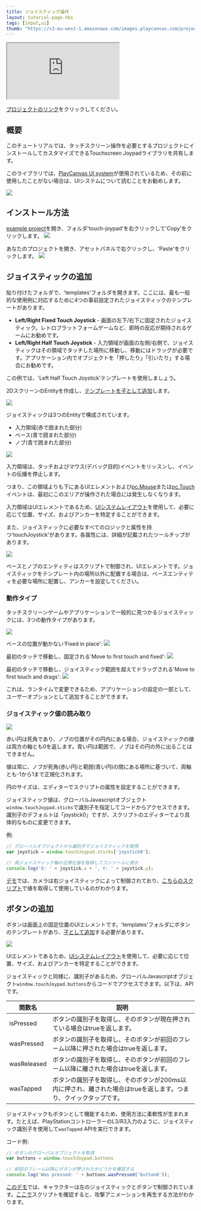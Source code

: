 ```yaml
---
title: ジョイスティック操作
layout: tutorial-page.hbs
tags: [input,ui]
thumb: "https://s3-eu-west-1.amazonaws.com/images.playcanvas.com/projects/12/1007506/2F5E56-image-75.jpg"
---
```


<iframe loading="lazy" src="https://playcanv.as/p/kvE0iJWc/" title="Touchscreen Joypad Controls"></iframe>

[プロジェクトのリンク][project-link]をクリックしてください。

## 概要

このチュートリアルでは、タッチスクリーン操作を必要とするプロジェクトにインストールしてカスタマイズできるTouchscreen Joypadライブラリを共有します。

このライブラリでは、[PlayCanvas UI system][playcanvas-ui]が使用されているため、その前に使用したことがない場合は、UIシステムについて読むことをお勧めします。

![][preview]

## インストール方法

[example project][project-link]を開き、フォルダ'touch-joypad'を右クリックして'Copy'をクリックします。
![][copy-folder]

あなたのプロジェクトを開き、アセットパネルで右クリックし、'Paste'をクリックします。
![][paste-folder]

## ジョイスティックの追加

貼り付けたフォルダで、'templates'フォルダを開きます。ここには、最も一般的な使用例に対応するために4つの事前設定されたジョイスティックのテンプレートがあります。

* **Left/Right Fixed Touch Joystick** - 画面の左下/右下に固定されたジョイスティック。レトロプラットフォームゲームなど、即時の反応が期待されるゲームにお勧めです。
* **Left/Right Half Touch Joystick** - 入力領域が画面の左側/右側で、ジョイスティックはその領域でタッチした場所に移動し、移動にはドラッグが必要です。アプリケーション内でオブジェクトを「押したり」「引いたり」する場合にお勧めです。

この例では、'Left Half Touch Joystick'テンプレートを使用しましょう。

2DスクリーンのEntityを作成し、[テンプレートを子として追加][add-template-docs]します。

![][adding-left-half-joystick]

ジョイスティックは3つのEntityで構成されています。

- 入力領域(赤で囲まれた部分)
- ベース(青で囲まれた部分)
- ノブ(青で囲まれた部分)

![][joystick-layout]

入力領域は、タッチおよびマウス(デバッグ目的)イベントをリッスンし、イベントの伝播を停止します。

つまり、この領域よりも下にあるUIエレメントおよび[pc.Mouse][pc-app-mouse-api]または[pc.Touch][pc-app-touch-api]イベントは、最初にこのエリアが操作された場合には発生しなくなります。

入力領域はUIエレメントであるため、[UIシステムレイアウト][elements-manual]を使用して、必要に応じて位置、サイズ、およびアンカーを特定することができます。

また、ジョイスティックに必要なすべてのロジックと属性を持つ'touchJoystick'があります。各属性には、詳細が記載されたツールチップがあります。

![][joystick-script-attributes]

ベースとノブのエンティティはスクリプトで制御され、UIエレメントです。ジョイスティックをテンプレート内の場所以外に配置する場合は、ベースエンティティを必要な場所に配置し、アンカーを設定してください。

### 動作タイプ

タッチスクリーンゲームやアプリケーションで一般的に見つかるジョイスティックには、3つの動作タイプがあります。

![][joystick-type]

ベースの位置が動かない'Fixed in place':
![][joystick-fixed]

最初のタッチで移動し、固定される'Move to first touch and fixed':
![][joystick-relative-fixed]

最初のタッチで移動し、ジョイスティック範囲を超えてドラッグされる'Move to first touch and drags':
![][joystick-relative-drag]

これは、ランタイムで変更できるため、アプリケーションの設定の一部として、ユーザーオプションとして追加することができます。

### ジョイスティック値の読み取り

![][joystick-deadzone-range]

赤い円は死角であり、ノブの位置がその円内にある場合、ジョイスティックの値は両方の軸とも0を返します。青い円は範囲で、ノブはその円の外に出ることはできません。

値は常に、ノブが死角(赤い円)と範囲(青い円)の間にある場所に基づいて、両軸とも-1から1まで正規化されます。

円のサイズは、エディターでスクリプトの属性を設定することができます。

ジョイスティック値は、グローバルJavascriptオブジェクト`window.touchJoypad.sticks`で識別子を指定してコードからアクセスできます。識別子のデフォルトは「joystick0」ですが、スクリプトのエディターでより具体的なものに変更できます。

例:

```javascript
// グローバルオブジェクトから識別子でジョイスティックを取得
var joystick = window.touchJoypad.sticks['joystick0'];

// 両ジョイスティック軸の正規化値を取得してコンソールに表示
console.log('X: ' + joystick.x + ', Y: ' + joystick.y);
```

[デモ][project-link]では、カメラは右ジョイスティックによって制御されており、[こちらのスクリプト][orbit-camera-joypad-input-script]で値を取得して使用しているのがわかります。


## ボタンの追加

ボタンは画面上の固定位置のUIエレメントです。'templates'フォルダにボタンのテンプレートがあり、[子として追加][add-template-docs]する必要があります。

![][adding-button]

UIエレメントであるため、[UIシステムレイアウト][elements-manual]を使用して、必要に応じて位置、サイズ、およびアンカーを特定することができます。

ジョイスティックと同様に、識別子があるため、グローバルJavascriptオブジェクト`window.touchJoypad.buttons`からコードでアクセスできます。以下は、APIです。

| 関数名 | 説明 |
|---------------|-------------|
| isPressed     | ボタンの識別子を取得し、そのボタンが現在押されている場合はtrueを返します。 |
| wasPressed    | ボタンの識別子を取得し、そのボタンが前回のフレーム以降に押された場合はtrueを返します。
| wasReleased   | ボタンの識別子を取得し、そのボタンが前回のフレーム以降に離された場合はtrueを返します。 |
| wasTapped     | ボタンの識別子を取得し、そのボタンが200ms以内に押され、離された場合はtrueを返します。つまり、クイックタップです。 |

ジョイスティックもボタンとして機能するため、使用方法に柔軟性が生まれます。たとえば、PlayStationコントローラーのL3/R3入力のように、ジョイスティック識別子を使用して`wasTapped` APIを実行できます。

コード例:

```javascript
// ボタンのグローバルオブジェクトを取得
var buttons = window.touchJoypad.buttons

// 前回のフレーム以降にボタンが押されたかどうかを確認する
console.log('Was pressed: ' + buttons.wasPressed('button0'));
```

[このデモ][project-link]では、キャラクターは左のジョイスティックとボタンで制御されています。[ここで][player-controller-script]スクリプトを確認すると、攻撃アニメーションを再生する方法がわかります。


[project-link]: https://playcanvas.com/project/1007506/overview/touchscreen-joypad-controls
[playcanvas-ui]: /user-manual/user-interface/
[copy-folder]: /images/tutorials/touchscreen-joypad-controls/copy-folder.gif
[paste-folder]: /images/tutorials/touchscreen-joypad-controls/paste-folder.gif
[preview]: /images/tutorials/touchscreen-joypad-controls/preview.gif
[add-template-docs]: /user-manual/templates/#adding-templates-in-your-scene
[adding-left-half-joystick]: /images/tutorials/touchscreen-joypad-controls/adding-left-half-joystick.gif
[adding-button]: /images/tutorials/touchscreen-joypad-controls/adding-button.gif
[joystick-layout]: /images/tutorials/touchscreen-joypad-controls/joystick-layout.png
[pc-app-mouse-api]: /api/pc.Mouse.html
[pc-app-touch-api]: /api/pc.Touch.html
[elements-manual]: /user-manual/user-interface/elements/
[joystick-script-attributes]: /images/tutorials/touchscreen-joypad-controls/joystick-script-attributes.gif
[joystick-fixed]: /images/tutorials/touchscreen-joypad-controls/joystick-fixed.gif
[joystick-relative-fixed]: /images/tutorials/touchscreen-joypad-controls/joystick-relative-fixed.gif
[joystick-relative-drag]: /images/tutorials/touchscreen-joypad-controls/joystick-relative-drag.gif
[joystick-type]: /images/tutorials/touchscreen-joypad-controls/joystick-type.png
[joystick-deadzone-range]: /images/tutorials/touchscreen-joypad-controls/joystick-deadzone-range.png
[orbit-camera-joypad-input-script]: https://playcanvas.com/editor/code/1007506?tabs=111433673
[player-controller-script]: https://playcanvas.com/editor/code/1007506?tabs=111432679